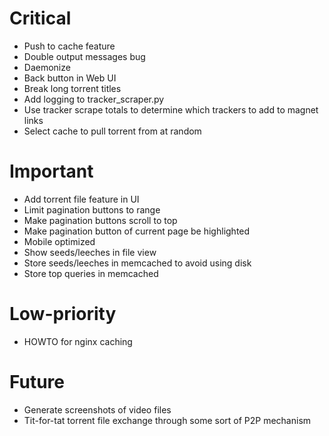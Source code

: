 # Critical
* Push to cache feature
* Double output messages bug
* Daemonize
* Back button in Web UI
* Break long torrent titles
* Add logging to tracker_scraper.py
* Use tracker scrape totals to determine which trackers to add to magnet links
* Select cache to pull torrent from at random

# Important
* Add torrent file feature in UI
* Limit pagination buttons to range
* Make pagination buttons scroll to top
* Make pagination button of current page be highlighted
* Mobile optimized
* Show seeds/leeches in file view
* Store seeds/leeches in memcached to avoid using disk
* Store top queries in memcached

# Low-priority
* HOWTO for nginx caching

# Future
* Generate screenshots of video files
* Tit-for-tat torrent file exchange through some sort of P2P mechanism
